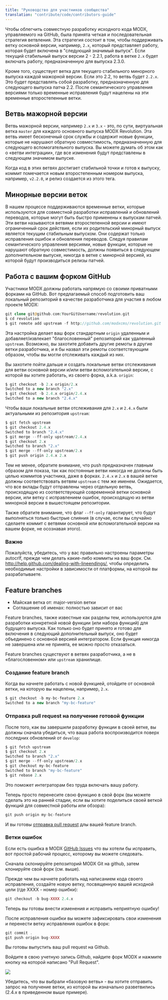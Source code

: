 ```yaml
---
title: "Руководство для участников сообщества"
translation: "contribute/code/contributors-guide"
---
```


Чтобы облегчить совместную разработку исходного кода MODX, управляемого на GitHub, была принята четкая и последовательная стратегия ветвления. Эта стратегия состоит в том, чтобы поддерживать ветку основной версии, например, `2.x`, который представляет работу, которая будет включена в "следующий значимый выпуск". Если текущий стабильный выпуск версии 2 - 2.2.1, работа в ветке `2.x` будет включать работу, предназначенную для выпуска 2.3.0.

Кроме того, существует ветка для текущего стабильного минорного выпуска каждой мажорной версии. Если это 2.2, то ветвь будет `2.2.x`. Это будет представлять собой разработку, предназначенную для следующего выпуска патча 2.2. После семантического управления версиями только временные исправления будут нацелены на эти временные второстепенные ветки.

## Ветвь мажорной версии

Ветвь мажорной версии, например `2.x` и `3.x` - это, по сути, виртуальная ветка `master` для каждого основного выпуска MODX Revolution. Эта ветвь имеет бесконечный срок службы и содержит новые функции, которые не нарушают обратную совместимость, предназначенную для следующего вспомогательного выпуска. Вы можете думать об этом как о «ветви интеграции», где все изменения будут представлены в следующем значимом выпуске.

Когда код в этих ветвях достигает стабильной точки и готов к выпуску, коммит помечается новым второстепенным номером выпуска, например, `v2.2.0`, и релиз создается из этого тега.

## Минорные версии веток

В нашем процессе поддерживаются временные ветки, которые используются для совместной разработки исправлений и обновлений переводов, которые могут быть быстро применены к выпускам патчей. Эти ветви называются ветвями второстепенной версии и имеют ограниченный срок действия, если их родительский минорный выпуск является текущим стабильным выпуском. Они содержат только исправления ошибок и обновления переводов. Следуя правилам семантического управления версиями, новые функции, которые не нарушают обратную совместимость, должны появиться в следующем дополнительном выпуске, никогда в ветке с минорной версией, из которой будут производиться релизы патчей.

## Работа с вашим форком GitHub

Участники MODX должны работать напрямую со своими приватными форками на GitHub. Вот предлагаемый способ подготовить ваш локальный репозиторий в качестве разработчика для участия в любом проекте MODX:

``` php
git clone git@github.com:YourGitUsername/revolution.git
$ cd revolution
$ git remote add upstream -f http://github.com/modxcms/revolution.git
```

Эта настройка делает ваш форк стандартным `origin` удаленным и добавляет/извлекает "благословенный" репозиторий как удаленный `upstream`. Возможно, вы захотите добавить другие ремоты в другие ветки разработчика, и я бы назвал эти ремоты соответствующим образом, чтобы вы могли отслеживать каждый из них.

Вы захотите пойти дальше и создать локальные ветви отслеживания для ветви основной версии и/или ветви вспомогательной версии, с которой вы хотите работать, из своего форка, a.k.a. `origin`:

 ``` php
$ git checkout -b 2.x origin/2.x
Switched to a new branch "2.x"
$ git checkout -b 2.4.x origin/2.4.x
Switched to a new branch "2.4.x"
```

Чтобы ваши локальные ветви отслеживания для `2.x` и `2.4.x` были актуальными из репозитория `upstream`:

 ``` php
$ git fetch upstream
$ git checkout 2.4.x
Switched to branch "2.4.x"
$ git merge --ff-only upstream/2.4.x
$ git checkout 2.x
Switched to branch "2.x"
$ git merge --ff-only upstream/2.x
$ git push origin 2.4.x 2.x
```

Тем не менее, обратите внимание, что push предназначен главным образом для показа, так как постоянные ветви никогда не должны быть целью коммитов участника, даже в форках. `2.4.x` и `2.x` в вашей ветке должны соответствовать ветвям `upstream` с тем же именем. Ожидается, что все вклады будут отправлены через отдельную ветвь, происходящую из соответствующей современной ветки основной версии, или ветку с исправлением ошибок, происходящую из ветви минорной версии в вышестоящем репозитории.

Также обратите внимание, что флаг `--ff-only` гарантирует, что будут выполняться только быстрые слияния (в случае, если вы случайно сделаете коммит с ветвями основной или вспомогательной версии на вашем форке, не осознавая этого).

### Важно

Пожалуйста, убедитесь, что у вас правильно настроены параметры autocrlf, прежде чем делать какие-либо коммиты на ваш форк. См. <http://help.github.com/dealing-with-lineendings/>, чтобы определить необходимые настройки в зависимости от платформы, на которой вы разрабатываете.

## Feature branches

- Майская ветка от: major-version ветки
- Соглашение об именах: полностью зависит от вас

Feature branches, также известные как разделы тем, используются для разработки конкретной новой функции (или набора функций) для будущего выпуска. Как только оно будет принято и готово для включения в следующий дополнительный выпуск, оно будет объединено с основной версией интегратором. Если функция никогда не завершена или не принята, ее можно просто отказаться.

Feature branches существуют в ветвях разработчика, а не в «благословенном» или `upstream` хранилище.

### Создание feature branch

Когда вы начнете работать с новой функцией, отойдите от основной ветки, на которую вы нацелены, например, `2.x`.

 ``` php
$ git checkout -b my-bc-feature 2.x
Switched to a new branch "my-bc-feature"
```

### Отправка pull request на получение готовой функции

После того, как вы завершили разработку функции в своей ветке, вы должны сначала убедиться, что ваша работа воспроизводится поверх последних обновлений от `develop`:

``` php
$ git fetch upstream
$ git checkout 2.x
Switched to branch "2.x"
$ git merge --ff-only upstream/2.x
$ git checkout my-bc-feature
Switched to branch "my-bc-feature"
$ git rebase 2.x
```

Это поможет интеграторам без труда включать вашу работу.

Теперь просто перенесите свою функцию в свой форк (вы можете сделать это на ранней стадии, если вы хотите поделиться своей веткой функций для совместной работы или обзора):

``` php
git push origin my-bc-feature
```

И вы готовы [отправка pull request](http://help.github.com/pull-requests/) длы вашей feature branch.

### Ветки ошибок

Если есть ошибка в MODX [GitHub Issues](https://github.com/modxcms/revolution/issues) что вы хотели бы исправить, вот простой рабочий процесс, которому вы можете следовать.

Сначала склонируйте репозиторий MODX Git на github, затем клонируйте свой форк (см. выше).

Прежде чем вы начнете работать над написанием кода своего исправления, создайте новую ветку, посвященную вашей исходной цели (где XXXX - номер ошибки):

 ``` php
git checkout -b bug-XXXX 2.4.x
```

Теперь вы готовы внести изменения и исправить неприятную ошибку!

После исправления ошибки вы можете зафиксировать свои изменения и перенести ветку исправления ошибок в форк:

 ``` php
git commit .
git push origin bug-XXXX
```

Вы готовы выпустить ваш pull request на Github.

Войдите в свою учетную запись Github, найдите форк MODX и нажмите кнопку на которой написано "Pull Request".

![](github_modx_pull_request.jpg)

Убедитесь, что вы выбрали «базовую ветвь» - вы хотите отправить запрос на получение ветки, из которой вы изначально разветвились (2.4.x в приведенном выше примере).
